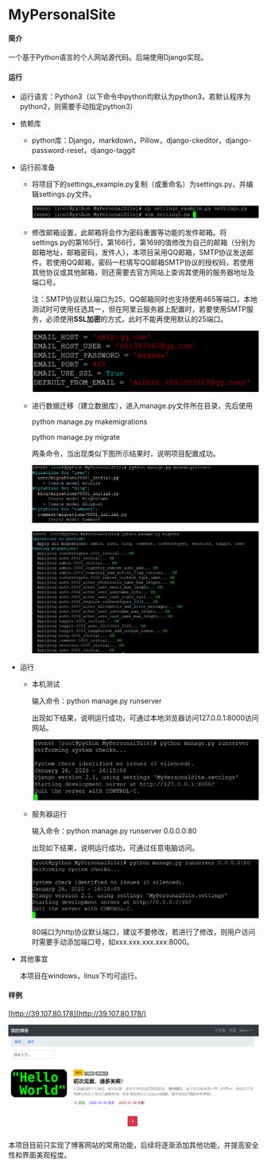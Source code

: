 # MyPersonalSite

#### 简介

一个基于Python语言的个人网站源代码。后端使用Django实现。

#### 运行

- 运行语言：Python3（以下命令中python均默认为python3，若默认程序为python2，则需要手动指定python3）

- 依赖库

  - python库：Django，markdown，Pillow，django-ckeditor，django-password-reset，django-taggit

- 运行前准备

  - 将项目下的settings_example.py复制（或重命名）为settings.py，并编辑settings.py文件。

    ![image-20200126155648440](assets/image-20200126155648440.png)
    
  - 修改邮箱设置，此邮箱将会作为密码重置等功能的发件邮箱。将settings.py的第165行，第166行，第169的值修改为自己的邮箱（分别为邮箱地址，邮箱密码，发件人），本项目采用QQ邮箱，SMTP协议发送邮件。若使用QQ邮箱，密码一栏填写QQ邮箱SMTP协议的授权码，若使用其他协议或其他邮箱，则还需要去官方网站上查询其使用的服务器地址及端口号。
  
    注：SMTP协议默认端口为25，QQ邮箱同时也支持使用465等端口，本地测试时可使用任选其一，但在阿里云服务器上配置时，若要使用SMTP服务，必须使用**SSL加密**的方式，此时不能再使用默认的25端口。
  
    ![image-20200127102413677](assets/image-20200127102413677.png)
  
  - 进行数据迁移（建立数据库），进入manage.py文件所在目录，先后使用
  
    python manage.py makemigrations
  
    python manage.py migrate
  
    两条命令，当出现类似下图所示结果时，说明项目配置成功。
  
    ![image-20200126161159413](assets/image-20200126161159413.png)
  
    ![image-20200126161212195](assets/image-20200126161212195.png)
  
- 运行

  - 本机测试

    输入命令：python manage.py runserver

    出现如下结果，说明运行成功，可通过本地浏览器访问127.0.0.1:8000访问网站。

    ![image-20200126161514712](assets/image-20200126161514712.png)

  - 服务器运行

    输入命令：python manage.py runserver 0.0.0.0:80

    出现如下结果，说明运行成功，可通过任意电脑访问。

    ![image-20200126161819359](assets/image-20200126161819359.png)

    80端口为http协议默认端口，建议不要修改，若进行了修改，则用户访问时需要手动添加端口号，如xxx.xxx.xxx.xxx:8000。

- 其他事宜

  本项目在windows，linux下均可运行。

#### 样例

[http://39.107.80.178](http://39.107.80.178/)

![image-20200126162347327](assets/image-20200126162347327.png)

本项目目前只实现了博客网站的常用功能，后续将逐渐添加其他功能，并提高安全性和界面美观程度。